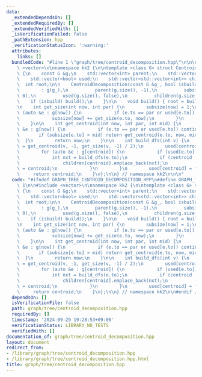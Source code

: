 ```yaml
---
data:
  _extendedDependsOn: []
  _extendedRequiredBy: []
  _extendedVerifiedWith: []
  _isVerificationFailed: false
  _pathExtension: hpp
  _verificationStatusIcon: ':warning:'
  attributes:
    links: []
  bundledCode: "#line 1 \"graph/tree/centroid_decomposition.hpp\"\n\n\n\n#include\
    \ <vector>\n\nnamespace kk2 {\n\ntemplate <class G> struct CentroidDecomposition\
    \ {\n    const G &g;\n    std::vector<int> parent;\n    std::vector<int> subsize;\n\
    \    std::vector<bool> used;\n    std::vector<std::vector<int>> children;\n  \
    \  int root;\n\n    CentroidDecomposition(const G &g_, bool isbuild = true)\n\
    \        : g(g_),\n          parent(g.size(), -1),\n          subsize(g.size(),\
    \ 0),\n          used(g.size(), false),\n          children(g.size()) {\n    \
    \    if (isbuild) build();\n    }\n\n    void build() { root = build_dfs(0); }\n\
    \n    int get_size(int now, int par) {\n        subsize[now] = 1;\n        for\
    \ (auto &e : g[now]) {\n            if (e.to == par or used[e.to]) continue;\n\
    \            subsize[now] += get_size(e.to, now);\n        }\n        return subsize[now];\n\
    \    }\n\n    int get_centroid(int now, int par, int mid) {\n        for (auto\
    \ &e : g[now]) {\n            if (e.to == par or used[e.to]) continue;\n     \
    \       if (subsize[e.to] > mid) return get_centroid(e.to, now, mid);\n      \
    \  }\n        return now;\n    }\n\n    int build_dfs(int v) {\n        int centroid\
    \ = get_centroid(v, -1, get_size(v, -1) / 2);\n        used[centroid] = true;\n\
    \        for (auto &e : g[centroid]) {\n            if (used[e.to]) continue;\n\
    \            int nxt = build_dfs(e.to);\n            if (centroid != nxt) {\n\
    \                children[centroid].emplace_back(nxt);\n                parent[nxt]\
    \ = centroid;\n            }\n        }\n        used[centroid] = false;\n   \
    \     return centroid;\n    }\n};\n\n} // namespace kk2\n\n\n"
  code: "#ifndef GRAPH_TREE_CENTROID_DECOMPOSITION_HPP\n#define GRAPH_TREE_CENTROID_DECOMPOSITION_HPP\
    \ 1\n\n#include <vector>\n\nnamespace kk2 {\n\ntemplate <class G> struct CentroidDecomposition\
    \ {\n    const G &g;\n    std::vector<int> parent;\n    std::vector<int> subsize;\n\
    \    std::vector<bool> used;\n    std::vector<std::vector<int>> children;\n  \
    \  int root;\n\n    CentroidDecomposition(const G &g_, bool isbuild = true)\n\
    \        : g(g_),\n          parent(g.size(), -1),\n          subsize(g.size(),\
    \ 0),\n          used(g.size(), false),\n          children(g.size()) {\n    \
    \    if (isbuild) build();\n    }\n\n    void build() { root = build_dfs(0); }\n\
    \n    int get_size(int now, int par) {\n        subsize[now] = 1;\n        for\
    \ (auto &e : g[now]) {\n            if (e.to == par or used[e.to]) continue;\n\
    \            subsize[now] += get_size(e.to, now);\n        }\n        return subsize[now];\n\
    \    }\n\n    int get_centroid(int now, int par, int mid) {\n        for (auto\
    \ &e : g[now]) {\n            if (e.to == par or used[e.to]) continue;\n     \
    \       if (subsize[e.to] > mid) return get_centroid(e.to, now, mid);\n      \
    \  }\n        return now;\n    }\n\n    int build_dfs(int v) {\n        int centroid\
    \ = get_centroid(v, -1, get_size(v, -1) / 2);\n        used[centroid] = true;\n\
    \        for (auto &e : g[centroid]) {\n            if (used[e.to]) continue;\n\
    \            int nxt = build_dfs(e.to);\n            if (centroid != nxt) {\n\
    \                children[centroid].emplace_back(nxt);\n                parent[nxt]\
    \ = centroid;\n            }\n        }\n        used[centroid] = false;\n   \
    \     return centroid;\n    }\n};\n\n} // namespace kk2\n\n#endif // GRAPH_TREE_CENTROID_DECOMPOSITION_HPP\n"
  dependsOn: []
  isVerificationFile: false
  path: graph/tree/centroid_decomposition.hpp
  requiredBy: []
  timestamp: '2024-09-29 19:28:53+09:00'
  verificationStatus: LIBRARY_NO_TESTS
  verifiedWith: []
documentation_of: graph/tree/centroid_decomposition.hpp
layout: document
redirect_from:
- /library/graph/tree/centroid_decomposition.hpp
- /library/graph/tree/centroid_decomposition.hpp.html
title: graph/tree/centroid_decomposition.hpp
---
```

